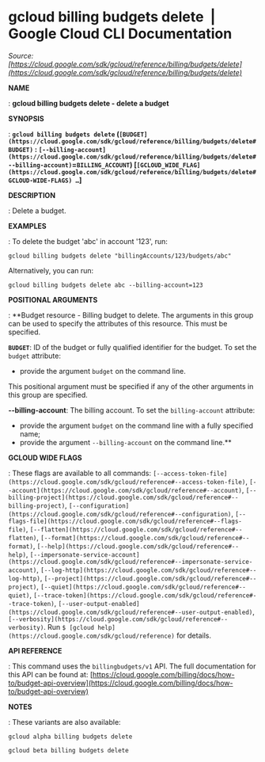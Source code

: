 # gcloud billing budgets delete  |  Google Cloud CLI Documentation

*Source: [https://cloud.google.com/sdk/gcloud/reference/billing/budgets/delete](https://cloud.google.com/sdk/gcloud/reference/billing/budgets/delete)*

**NAME**

: **gcloud billing budgets delete - delete a budget**

**SYNOPSIS**

: **`gcloud billing budgets delete` (`[BUDGET](https://cloud.google.com/sdk/gcloud/reference/billing/budgets/delete#BUDGET)` : `[--billing-account](https://cloud.google.com/sdk/gcloud/reference/billing/budgets/delete#--billing-account)`=`BILLING_ACCOUNT`) [`[GCLOUD_WIDE_FLAG](https://cloud.google.com/sdk/gcloud/reference/billing/budgets/delete#GCLOUD-WIDE-FLAGS) …`]**

**DESCRIPTION**

: Delete a budget.

**EXAMPLES**

: To delete the budget 'abc' in account '123', run:

```
gcloud billing budgets delete "billingAccounts/123/budgets/abc"
```

Alternatively, you can run:

```
gcloud billing budgets delete abc --billing-account=123
```

**POSITIONAL ARGUMENTS**

: **Budget resource - Billing budget to delete. The arguments in this group can be
used to specify the attributes of this resource.
This must be specified.

**`BUDGET`**:
ID of the budget or fully qualified identifier for the budget.
To set the `budget` attribute:

- provide the argument `budget` on the command line.

This positional argument must be specified if any of the other arguments in this
group are specified.

**--billing-account**:
The billing account.
To set the `billing-account` attribute:

- provide the argument `budget` on the command line with a fully
specified name;
- provide the argument `--billing-account` on the command line.**

**GCLOUD WIDE FLAGS**

: These flags are available to all commands: `[--access-token-file](https://cloud.google.com/sdk/gcloud/reference#--access-token-file)`,
`[--account](https://cloud.google.com/sdk/gcloud/reference#--account)`, `[--billing-project](https://cloud.google.com/sdk/gcloud/reference#--billing-project)`,
`[--configuration](https://cloud.google.com/sdk/gcloud/reference#--configuration)`,
`[--flags-file](https://cloud.google.com/sdk/gcloud/reference#--flags-file)`,
`[--flatten](https://cloud.google.com/sdk/gcloud/reference#--flatten)`, `[--format](https://cloud.google.com/sdk/gcloud/reference#--format)`, `[--help](https://cloud.google.com/sdk/gcloud/reference#--help)`, `[--impersonate-service-account](https://cloud.google.com/sdk/gcloud/reference#--impersonate-service-account)`,
`[--log-http](https://cloud.google.com/sdk/gcloud/reference#--log-http)`,
`[--project](https://cloud.google.com/sdk/gcloud/reference#--project)`, `[--quiet](https://cloud.google.com/sdk/gcloud/reference#--quiet)`, `[--trace-token](https://cloud.google.com/sdk/gcloud/reference#--trace-token)`, `[--user-output-enabled](https://cloud.google.com/sdk/gcloud/reference#--user-output-enabled)`,
`[--verbosity](https://cloud.google.com/sdk/gcloud/reference#--verbosity)`.
Run `$ [gcloud help](https://cloud.google.com/sdk/gcloud/reference)` for details.

**API REFERENCE**

: This command uses the `billingbudgets/v1` API. The full documentation
for this API can be found at: [https://cloud.google.com/billing/docs/how-to/budget-api-overview](https://cloud.google.com/billing/docs/how-to/budget-api-overview)

**NOTES**

: These variants are also available:

```
gcloud alpha billing budgets delete
```

```
gcloud beta billing budgets delete
```